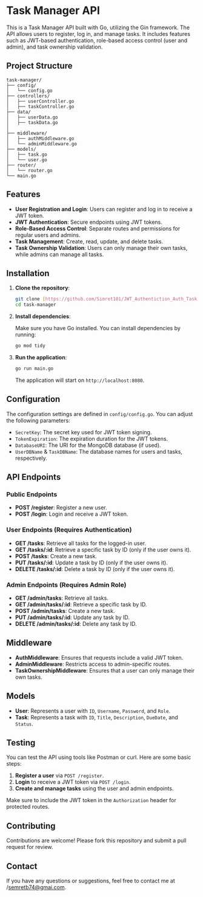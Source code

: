 
# Task Manager API

This is a Task Manager API built with Go, utilizing the Gin framework. The API allows users to register, log in, and manage tasks. It includes features such as JWT-based authentication, role-based access control (user and admin), and task ownership validation.

## Project Structure

```
task-manager/
├── config/
│   └── config.go
├── controllers/
│   ├── userController.go
│   ├── taskController.go
├── data/
│   ├── userData.go
│   ├── taskData.go
│  
├── middleware/
│   ├── authMiddleware.go
│   └── adminMiddleware.go
├── models/
│   ├── task.go
│   └── user.go
├── router/
│   └── router.go
└── main.go
```

## Features

- **User Registration and Login**: Users can register and log in to receive a JWT token.
- **JWT Authentication**: Secure endpoints using JWT tokens.
- **Role-Based Access Control**: Separate routes and permissions for regular users and admins.
- **Task Management**: Create, read, update, and delete tasks.
- **Task Ownership Validation**: Users can only manage their own tasks, while admins can manage all tasks.

## Installation

1. **Clone the repository**:

    ```sh
    git clone [https://github.com/Simret101/JWT_Authentiction_Auth_TaskManagement]
    cd task-manager
    ```

2. **Install dependencies**:

    Make sure you have Go installed. You can install dependencies by running:

    ```sh
    go mod tidy
    ```

3. **Run the application**:

    ```sh
    go run main.go
    ```

    The application will start on `http://localhost:8080`.

## Configuration

The configuration settings are defined in `config/config.go`. You can adjust the following parameters:

- `SecretKey`: The secret key used for JWT token signing.
- `TokenExpiration`: The expiration duration for the JWT tokens.
- `DatabaseURI`: The URI for the MongoDB database (if used).
- `UserDBName` & `TaskDBName`: The database names for users and tasks, respectively.

## API Endpoints

### Public Endpoints

- **POST /register**: Register a new user.
- **POST /login**: Login and receive a JWT token.

### User Endpoints (Requires Authentication)

- **GET /tasks**: Retrieve all tasks for the logged-in user.
- **GET /tasks/:id**: Retrieve a specific task by ID (only if the user owns it).
- **POST /tasks**: Create a new task.
- **PUT /tasks/:id**: Update a task by ID (only if the user owns it).
- **DELETE /tasks/:id**: Delete a task by ID (only if the user owns it).

### Admin Endpoints (Requires Admin Role)

- **GET /admin/tasks**: Retrieve all tasks.
- **GET /admin/tasks/:id**: Retrieve a specific task by ID.
- **POST /admin/tasks**: Create a new task.
- **PUT /admin/tasks/:id**: Update any task by ID.
- **DELETE /admin/tasks/:id**: Delete any task by ID.

## Middleware

- **AuthMiddleware**: Ensures that requests include a valid JWT token.
- **AdminMiddleware**: Restricts access to admin-specific routes.
- **TaskOwnershipMiddleware**: Ensures that a user can only manage their own tasks.

## Models

- **User**: Represents a user with `ID`, `Username`, `Password`, and `Role`.
- **Task**: Represents a task with `ID`, `Title`, `Description`, `DueDate`, and `Status`.

## Testing

You can test the API using tools like Postman or curl. Here are some basic steps:

1. **Register a user** via `POST /register`.
2. **Login** to receive a JWT token via `POST /login`.
3. **Create and manage tasks** using the user and admin endpoints.

Make sure to include the JWT token in the `Authorization` header for protected routes.



## Contributing

Contributions are welcome! Please fork this repository and submit a pull request for review.

## Contact

If you have any questions or suggestions, feel free to contact me at /semretb74@gmai.com.

